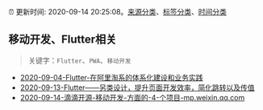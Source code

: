 :alarm_clock: 更新时间: 2020-09-14 20:25:08。[来源分类](../README.md)、[标签分类](../TAGS.md)、[时间分类](../TIMELINE.md)

## 移动开发、Flutter相关


> 关键字：`Flutter`、`PWA`、`移动开发`



- [2020-09-04-Flutter-在阿里淘系的体系化建设和业务实践](https://www.ershicimi.com/p/df277c7c2479b10b89231f01e349caf2) 
- [2020-09-13-Flutter——另类设计，提升页面开发效率，简化跳转以及传值](https://juejin.im/post/6871905809886871565) 
- [2020-09-14-滴滴开源-移动开发-方面的-4-个项目-mp.weixin.qq.com](https://blogread.cn/news/go.php?idItem=13763&url=https%3A%2F%2Fmp.weixin.qq.com%2Fs%2Fcwf-DSFx4T0AsR2AuEH0zA%3Fcomefrom%3Dhttps%253A%252F%252Fblogread.cn%252Fnews%252F) 